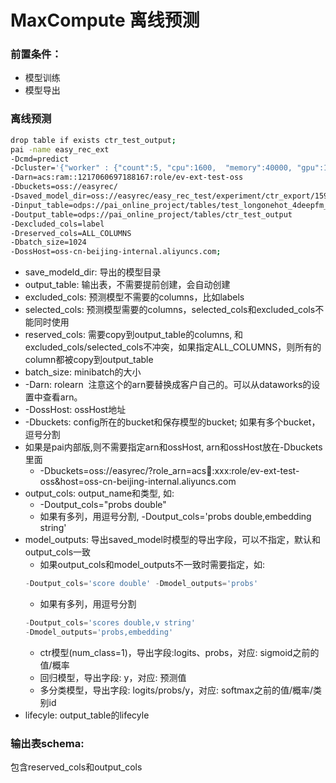# MaxCompute 离线预测

### 前置条件：

- 模型训练
- 模型导出

### 离线预测

```bash
drop table if exists ctr_test_output;
pai -name easy_rec_ext
-Dcmd=predict
-Dcluster='{"worker" : {"count":5, "cpu":1600,  "memory":40000, "gpu":100}}'
-Darn=acs:ram::1217060697188167:role/ev-ext-test-oss
-Dbuckets=oss://easyrec/
-Dsaved_model_dir=oss://easyrec/easy_rec_test/experiment/ctr_export/1597299619
-Dinput_table=odps://pai_online_project/tables/test_longonehot_4deepfm_20
-Doutput_table=odps://pai_online_project/tables/ctr_test_output
-Dexcluded_cols=label
-Dreserved_cols=ALL_COLUMNS
-Dbatch_size=1024
-DossHost=oss-cn-beijing-internal.aliyuncs.com;
```

- save_modeld_dir: 导出的模型目录
- output_table: 输出表，不需要提前创建，会自动创建
- excluded_cols: 预测模型不需要的columns，比如labels
- selected_cols: 预测模型需要的columns，selected_cols和excluded_cols不能同时使用
- reserved_cols: 需要copy到output_table的columns, 和excluded_cols/selected_cols不冲突，如果指定ALL_COLUMNS，则所有的column都被copy到output_table
- batch_size: minibatch的大小
- -Darn: rolearn  注意这个的arn要替换成客户自己的。可以从dataworks的设置中查看arn。
- -DossHost: ossHost地址
- -Dbuckets: config所在的bucket和保存模型的bucket; 如果有多个bucket，逗号分割
- 如果是pai内部版,则不需要指定arn和ossHost, arn和ossHost放在-Dbuckets里面
  - -Dbuckets=oss://easyrec/?role_arn=acs:ram::xxx:role/ev-ext-test-oss&host=oss-cn-beijing-internal.aliyuncs.com
- output_cols: output_name和类型, 如:
  - -Doutput_cols="probs double"
  - 如果有多列，用逗号分割, -Doutput_cols='probs double,embedding string'
- model_outputs: 导出saved_model时模型的导出字段，可以不指定，默认和output_cols一致
  - 如果output_cols和model_outputs不一致时需要指定，如:
  ```sql
  -Doutput_cols='score double' -Dmodel_outputs='probs'
  ```
  - 如果有多列，用逗号分割
  ```sql
  -Doutput_cols='scores double,v string'
  -Dmodel_outputs='probs,embedding'
  ```
  - ctr模型(num_class=1)，导出字段:logits、probs，对应: sigmoid之前的值/概率
  - 回归模型，导出字段: y，对应: 预测值
  - 多分类模型，导出字段: logits/probs/y，对应: softmax之前的值/概率/类别id
- lifecyle: output_table的lifecyle

### 输出表schema:

包含reserved_cols和output_cols
